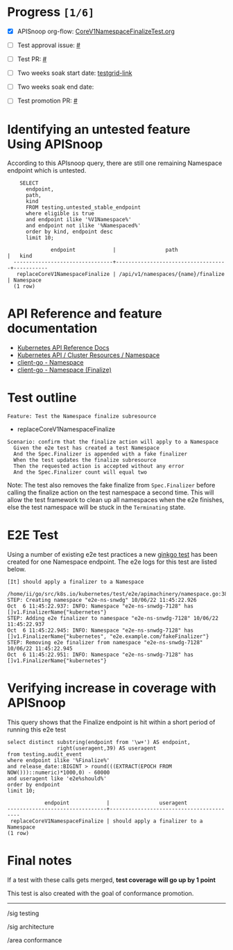 # Progress <code>[1/6]</code>

-   [X] APISnoop org-flow: [CoreV1NamespaceFinalizeTest.org](https://github.com/apisnoop/ticket-writing/blob/master/CoreV1NamespaceFinalizeTest.org)
-   [ ] Test approval issue: [#](https://issues.k8s.io/)
-   [ ] Test PR: [#](https://pr.k8s.io/)
-   [ ] Two weeks soak start date: [testgrid-link](https://testgrid.k8s.io/)
-   [ ] Two weeks soak end date:
-   [ ] Test promotion PR: [#](https://pr.k8s.io/)


# Identifying an untested feature Using APISnoop

According to this APIsnoop query, there are still one remaining Namespace endpoint which is untested.

```sql-mode
    SELECT
      endpoint,
      path,
      kind
      FROM testing.untested_stable_endpoint
      where eligible is true
      and endpoint ilike '%V1Namespace%'
      and endpoint not ilike '%Namespaced%'
      order by kind, endpoint desc
      limit 10;
```

```example
              endpoint            |                path                |   kind
  --------------------------------+------------------------------------+-----------
   replaceCoreV1NamespaceFinalize | /api/v1/namespaces/{name}/finalize | Namespace
  (1 row)

```


# API Reference and feature documentation

-   [Kubernetes API Reference Docs](https://kubernetes.io/docs/reference/kubernetes-api/)
-   [Kubernetes API / Cluster Resources / Namespace](https://kubernetes.io/docs/reference/kubernetes-api/cluster-resources/namespace-v1/)
-   [client-go - Namespace](https://github.com/kubernetes/client-go/blob/master/kubernetes/typed/core/v1/namespace.go)
-   [client-go - Namespace (Finalize)](https://github.com/kubernetes/client-go/blob/master/kubernetes/typed/core/v1/namespace_expansion.go#L32-L37)


# Test outline

```
Feature: Test the Namespace finalize subresource
```

-   replaceCoreV1NamespaceFinalize

```
Scenario: confirm that the finalize action will apply to a Namespace
  Given the e2e test has created a test Namespace
  And the Spec.Finalizer is appended with a fake finalizer
  When the test updates the finalize subresource
  Then the requested action is accepted without any error
  And the Spec.Finalizer count will equal two
```

Note: The test also removes the fake finalize from `Spec.Finalizer` before calling the finalize action on the test namespace a second time. This will allow the test framework to clean up all namespaces when the e2e finishes, else the test namespace will be stuck in the `Terminating` state.


# E2E Test

Using a number of existing e2e test practices a new [ginkgo test](https://github.com/ii/kubernetes/blob/create-namespace-finalizer-test/test/e2e/apimachinery/namespace.go#L386-L425) has been created for one Namespace endpoint. The e2e logs for this test are listed below.

```
[It] should apply a finalizer to a Namespace
  /home/ii/go/src/k8s.io/kubernetes/test/e2e/apimachinery/namespace.go:386
STEP: Creating namespace "e2e-ns-snwdg" 10/06/22 11:45:22.926
Oct  6 11:45:22.937: INFO: Namespace "e2e-ns-snwdg-7128" has []v1.FinalizerName{"kubernetes"}
STEP: Adding e2e finalizer to namespace "e2e-ns-snwdg-7128" 10/06/22 11:45:22.937
Oct  6 11:45:22.945: INFO: Namespace "e2e-ns-snwdg-7128" has []v1.FinalizerName{"kubernetes", "e2e.example.com/fakeFinalizer"}
STEP: Removing e2e finalizer from namespace "e2e-ns-snwdg-7128" 10/06/22 11:45:22.945
Oct  6 11:45:22.951: INFO: Namespace "e2e-ns-snwdg-7128" has []v1.FinalizerName{"kubernetes"}
```


# Verifying increase in coverage with APISnoop

This query shows that the Finalize endpoint is hit within a short period of running this e2e test

```sql-mode
select distinct substring(endpoint from '\w+') AS endpoint,
                right(useragent,39) AS useragent
from testing.audit_event
where endpoint ilike '%Finalize%'
and release_date::BIGINT > round(((EXTRACT(EPOCH FROM NOW()))::numeric)*1000,0) - 60000
and useragent like 'e2e%should%'
order by endpoint
limit 10;
```

```example
            endpoint            |                useragent
--------------------------------+-----------------------------------------
 replaceCoreV1NamespaceFinalize | should apply a finalizer to a Namespace
(1 row)

```


# Final notes

If a test with these calls gets merged, **test coverage will go up by 1 point**

This test is also created with the goal of conformance promotion.

---

/sig testing

/sig architecture

/area conformance
